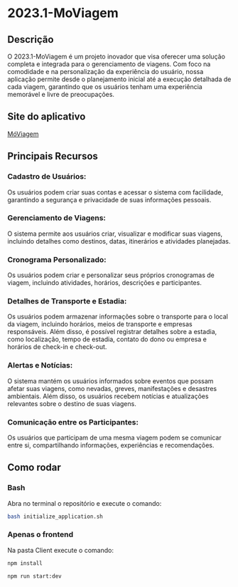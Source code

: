# 2023.1-MoViagem
## Descrição
O 2023.1-MoViagem é um projeto inovador que visa oferecer uma solução completa e integrada para o gerenciamento de viagens. Com foco na comodidade e na personalização da experiência do usuário, nossa aplicação permite desde o planejamento inicial até a execução detalhada de cada viagem, garantindo que os usuários tenham uma experiência memorável e livre de preocupações.

## Site do aplicativo
[MóViagem](https://moviagem.vps-kinghost.net/)

## Principais Recursos
### Cadastro de Usuários:
Os usuários podem criar suas contas e acessar o sistema com facilidade, garantindo a segurança e privacidade de suas informações pessoais.

### Gerenciamento de Viagens:
O sistema permite aos usuários criar, visualizar e modificar suas viagens, incluindo detalhes como destinos, datas, itinerários e atividades planejadas.

### Cronograma Personalizado:
Os usuários podem criar e personalizar seus próprios cronogramas de viagem, incluindo atividades, horários, descrições e participantes.

### Detalhes de Transporte e Estadia:
Os usuários podem armazenar informações sobre o transporte para o local da viagem, incluindo horários, meios de transporte e empresas responsáveis. Além disso, é possível registrar detalhes sobre a estadia, como localização, tempo de estadia, contato do dono ou empresa e horários de check-in e check-out.

### Alertas e Notícias:
O sistema mantém os usuários informados sobre eventos que possam afetar suas viagens, como nevadas, greves, manifestações e desastres ambientais. Além disso, os usuários recebem notícias e atualizações relevantes sobre o destino de suas viagens.

### Comunicação entre os Participantes:
Os usuários que participam de uma mesma viagem podem se comunicar entre si, compartilhando informações, experiências e recomendações.

## Como rodar
### Bash
Abra no terminal o repositório e execute o comando:
```bash
bash initialize_application.sh
```
### Apenas o frontend
Na pasta Client execute o comando:
```bash
npm install
```
```bash
npm run start:dev
```
